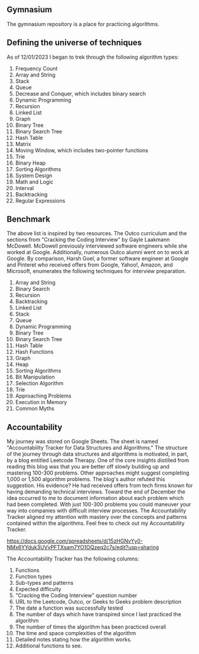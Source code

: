 ## Gymnasium 
The gymnasium repository is a place for practicing algorithms. 

## Defining the universe of techniques
As of 12/01/2023 I began to trek through the following algorithm types: 
1. Frequency Count
2. Array and String
3. Stack
4. Queue
5. Decrease and Conquer, which includes binary search
6. Dynamic Programming
7. Recursion
8. Linked List
9. Graph
10. Binary Tree
11. Binary Search Tree
12. Hash Table
13. Matrix
14. Moving Window, which includes two-pointer functions
15. Trie
16. Binary Heap
17. Sorting Algorithms
18. System Design
19. Math and Logic
20. Interval
21. Backtracking
22. Regular Expressions

## Benchmark 
The above list is inspired by two resources. The Outco curriculum and the sections from "Cracking the Coding Interview" by Gayle Laakmann McDowell. McDowell previously interviewed software engineers while she worked at Google. Additionally, numerous Outco alumni went on to work at Google. By comparison, Harsh Goel, a former software engineer at Google and Pinteret who received offers from Google, Yahoo!, Amazon, and Microsoft, enumerates the following techniques for interview preparation.

1. Array and String
2. Binary Search
3. Recursion
4. Backtracking
5. Linked List
6. Stack 
7. Queue
8. Dynamic Programming
9. Binary Tree
10. Binary Search Tree
11. Hash Table
12. Hash Functions
13. Graph
14. Heap
15. Sorting Algorithms
16. Bit Manipulation
17. Selection Algorithm
18. Trie 
19. Approaching Problems
20. Execution in Memory
21. Common Myths

## Accountability 
My journey was stored on Google Sheets. The sheet is named "Accountability Tracker for Data Structures and Algorithms." The structure of the journey through data structures and algorithms is motivated, in part, by a blog entitled Leetcode Therapy. One of the core insights distilled from reading this blog was that you are better off slowly building up and mastering 100-300 problems. Other approaches might suggest completing 1,000 or 1,500 algorithm problems. The blog's author refuted this suggestion. His evidence? He had received offers from tech firms known for having demanding technical interviews. Toward the end of December the idea occurred to me to document information about each problem which had been completed. With just 100-300 problems you could maneuver your way into companies with difficult interview processes. The Accountability Tracker aligned my attention with mastery over the concepts and patterns contained within the algorithms. Feel free to check out my Accountability Tracker. 

https://docs.google.com/spreadsheets/d/15zHGNvYy0-NMx6YYduk3UVvPFTXsam7YO1OQzeq2c7s/edit?usp=sharing

The Accountability Tracker has the following columns:

1. Functions
2. Function types
3. Sub-types and patterns 
4. Expected difficulty
5. "Cracking the Coding Interview" question number
6. URL to the Leetcode, Outco, or Geeks to Geeks problem description
7. The date a function was successfully tested
8. The number of days which have transpired since I last practiced the algorithm
9. The number of times the algorithm has been practiced overall
10. The time and space complexities of the algorithm
11. Detailed notes stating how the algorithm works. 
12. Additional functions to see. 
